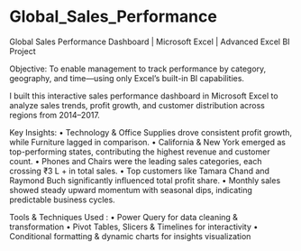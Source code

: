 # Global_Sales_Performance
Global Sales Performance Dashboard | Microsoft Excel | Advanced Excel BI Project

Objective: To enable management to track performance by category, geography, and time—using only Excel’s built-in BI capabilities. 

I built this interactive sales performance dashboard in Microsoft Excel to analyze sales trends, profit growth, and customer distribution across regions from 2014–2017.

Key Insights:
• Technology & Office Supplies drove consistent profit growth, while Furniture lagged in comparison.
• California & New York emerged as top-performing states, contributing the highest revenue and customer count.
• Phones and Chairs were the leading sales categories, each crossing ₹3 L + in total sales.
• Top customers like Tamara Chand and Raymond Buch significantly influenced total profit share.
• Monthly sales showed steady upward momentum with seasonal dips, indicating predictable business cycles.

Tools & Techniques Used :
• Power Query for data cleaning & transformation
• Pivot Tables, Slicers & Timelines for interactivity
• Conditional formatting & dynamic charts for insights visualization
